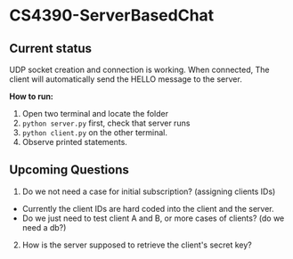 # CS4390-ServerBasedChat

## Current status
UDP socket creation and connection is working. When connected, The client will automatically send the HELLO message to the server.

**How to run:**
1. Open two terminal and locate the folder
2. `python server.py` first, check that server runs
3. `python client.py` on the other terminal.
4. Observe printed statements.

## Upcoming Questions
1. Do we not need a case for initial subscription? (assigning clients IDs)
  - Currently the client IDs are hard coded into the client and the server.
  - Do we just need to test client A and B, or more cases of clients? (do we need a db?)
2. How is the server supposed to retrieve the client's secret key?
